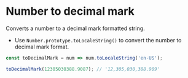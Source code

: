 # Number to decimal mark

Converts a number to a decimal mark formatted string.

* Use `Number.prototype.toLocaleString()` to convert the number to decimal mark format.

```js
const toDecimalMark = num => num.toLocaleString('en-US');
```

```js
toDecimalMark(12305030388.9087); // '12,305,030,388.909'
```
